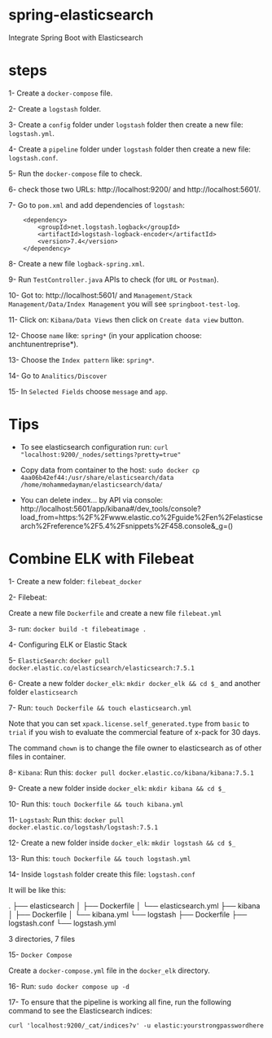 # spring-elasticsearch
Integrate Spring Boot with Elasticsearch

# steps

1- Create a `docker-compose` file.

2- Create a `logstash` folder.

3- Create a `config` folder under `logstash` folder then create a new file: `logstash.yml`.

4- Create a `pipeline` folder under `logstash` folder then create a new file: `logstash.conf`.

5- Run the `docker-compose` file to check.

6- check those two URLs: http://localhost:9200/ and http://localhost:5601/.

7- Go to `pom.xml` and add dependencies of `logstash`:

		<dependency>
			<groupId>net.logstash.logback</groupId>
			<artifactId>logstash-logback-encoder</artifactId>
			<version>7.4</version>
		</dependency>

8- Create a new file `logback-spring.xml`.

9- Run `TestController.java` APIs to check (for `URL` or `Postman`).

10- Got to: http://localhost:5601/ and `Management/Stack Management/Data/Index Management` you will see `springboot-test-log`.

11- Click on: `Kibana/Data Views` then click on `Create data view` button.

12- Choose `name` like: `spring*` (in your application choose: anchtunentreprise*).

13- Choose the `Index pattern` like: `spring*`.

14- Go to `Analitics/Discover`

15- In `Selected Fields` choose `message` and `app`. 

# Tips

- To see elasticsearch configuration run: `curl "localhost:9200/_nodes/settings?pretty=true"`

- Copy data from container to the host: `sudo docker cp 4aa06b42ef44:/usr/share/elasticsearch/data /home/mohammedayman/elasticsearch/data/`

- You can delete index... by API via console: http://localhost:5601/app/kibana#/dev_tools/console?load_from=https:%2F%2Fwww.elastic.co%2Fguide%2Fen%2Felasticsearch%2Freference%2F5.4%2Fsnippets%2F458.console&_g=()

# Combine ELK with Filebeat

1- Create a new folder: `filebeat_docker`

2- Filebeat:

Create a new file `Dockerfile` and create a new file `filebeat.yml`

3- run: `docker build -t filebeatimage .`

4- Configuring ELK or Elastic Stack

5- `ElasticSearch`: `docker pull docker.elastic.co/elasticsearch/elasticsearch:7.5.1`

6- Create a new folder `docker_elk`: `mkdir docker_elk && cd $_` and another folder `elasticsearch`

7- Run: `touch Dockerfile && touch elasticsearch.yml`

Note that you can set `xpack.license.self_generated.type` from `basic` to `trial` if you wish to evaluate the commercial feature of x-pack for 30 days.

The command `chown` is to change the file owner to elasticsearch as of other files in container.

8- `Kibana`: Run this: `docker pull docker.elastic.co/kibana/kibana:7.5.1`

9- Create a new folder inside `docker_elk`: `mkdir kibana && cd $_`

10- Run this: `touch Dockerfile && touch kibana.yml`

11- `Logstash`: Run this: `docker pull docker.elastic.co/logstash/logstash:7.5.1`

12- Create a new folder inside `docker_elk`: `mkdir logstash && cd $_`

13- Run this: `touch Dockerfile && touch logstash.yml`

14- Inside `logstash` folder create this file: `logstash.conf`

It will be like this:

.
├── elasticsearch
│   ├── Dockerfile
│   └── elasticsearch.yml
├── kibana
│   ├── Dockerfile
│   └── kibana.yml
└── logstash
    ├── Dockerfile
    ├── logstash.conf
    └── logstash.yml
 
3 directories, 7 files


15- `Docker Compose`

Create a `docker-compose.yml` file in the `docker_elk` directory.

16- Run: `sudo docker compose up -d`

17- To ensure that the pipeline is working all fine, run the following command to see the Elasticsearch indices:

`curl 'localhost:9200/_cat/indices?v' -u elastic:yourstrongpasswordhere`

	